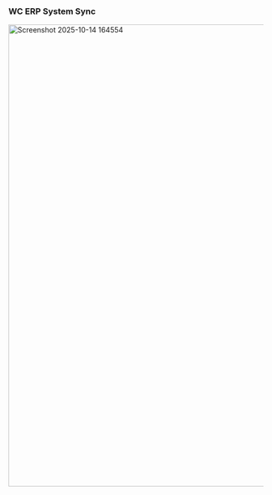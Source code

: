 ### WC ERP System Sync  
<img width="1907" height="911" alt="Screenshot 2025-10-14 164554" src="https://github.com/user-attachments/assets/fe1af837-1a61-4e3c-a31b-b701a3ca0968" />